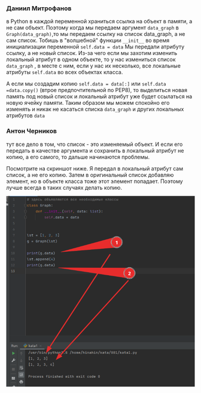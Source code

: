 ### Даниил Митрофанов

в Python в каждой переменной храниться ссылка на объект
в памяти, а не сам объект. Поэтому когда мы передаем 
аргумент `data_graph` в `Graph(data_graph)`,то мы передаем
ссылку на список data_graph, а  не сам список. Тобишь
в "волшебной" функции `__init__` во время инициализации
переменной  `self.data = data` Мы передали атрибуту ссылку,
а не новый список. Из-за чего если мы захотим изменить
локальный атрибут в одном объекте, то у нас измениться 
список `data_graph` , в месте с ним, если у нас их несколько,
все локальные атрибуты  `self.data` во всех объектах класса. 

А если мы создадим копию `self.data = data[:]`  или
`self.data =data.copy()` (втрое предпочтительной по PEP8),
то выделиться новая память под новый список  и локальный 
атрибут уже будет ссылаться на новую ячейку памяти. Таким
образом мы можем спокойно его изменять и никак не касаться 
списка  `data_graph` и других локальных атрибутов `data`

### Антон Черников

тут все дело в том, что список - это изменяемый объект.
И если его передать в качестве аргумента и сохранить 
в локальный атрибут не копию, а его самого, то дальше 
начинаются проблемы.

Посмотрите на скриншот ниже. Я передал в локальный 
атрибут сам список, а не его копию. Затем в оригинальный
список добавляю элемент, но в объекте класса тоже этот
элемент попадает. Поэтому лучше всегда в таких случаях
делать копию.

![](../../../../../img/tst.png)
